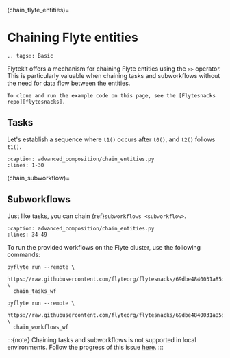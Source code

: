 (chain_flyte_entities)=

# Chaining Flyte entities

```{eval-rst}
.. tags:: Basic
```

Flytekit offers a mechanism for chaining Flyte entities using the `>>` operator.
This is particularly valuable when chaining tasks and subworkflows without the need for data flow between the entities.

```{note}
To clone and run the example code on this page, see the [Flytesnacks repo][flytesnacks].
```

## Tasks

Let's establish a sequence where `t1()` occurs after `t0()`, and `t2()` follows `t1()`.
 
```{literalinclude} /examples/advanced_composition/advanced_composition/chain_entities.py
:caption: advanced_composition/chain_entities.py
:lines: 1-30
```

(chain_subworkflow)=
## Subworkflows

Just like tasks, you can chain {ref}`subworkflows <subworkflow>`.

```{literalinclude} /examples/advanced_composition/advanced_composition/chain_entities.py
:caption: advanced_composition/chain_entities.py
:lines: 34-49
```

To run the provided workflows on the Flyte cluster, use the following commands:

```
pyflyte run --remote \
  https://raw.githubusercontent.com/flyteorg/flytesnacks/69dbe4840031a85d79d9ded25f80397c6834752d/examples/advanced_composition/advanced_composition/chain_entities.py \
  chain_tasks_wf
```

```
pyflyte run --remote \
  https://raw.githubusercontent.com/flyteorg/flytesnacks/69dbe4840031a85d79d9ded25f80397c6834752d/examples/advanced_composition/advanced_composition/chain_entities.py \
  chain_workflows_wf
```

:::{note}
Chaining tasks and subworkflows is not supported in local environments.
Follow the progress of this issue [here](https://github.com/flyteorg/flyte/issues/4080).
:::

[flytesnacks]: https://github.com/flyteorg/flytesnacks/tree/master/examples/advanced_composition/
